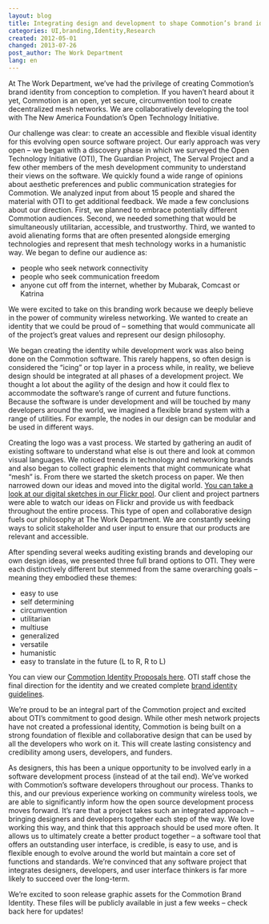 ```yaml
---
layout: blog
title: Integrating design and development to shape Commotion’s brand identity
categories: UI,branding,Identity,Research
created: 2012-05-01
changed: 2013-07-26
post_author: The Work Department
lang: en
---
```

  <div class="field-content"><p>At The Work Department, we&rsquo;ve had the privilege of creating Commotion&rsquo;s brand identity from conception to completion. If you haven&rsquo;t heard about it yet, Commotion is an open, yet secure, circumvention tool to create decentralized mesh networks. We are collaboratively developing the tool with The New America Foundation&rsquo;s Open Technology Initiative.</p>
<p>Our challenge was clear: to create an accessible and flexible visual identity for this evolving open source software project. Our early approach was very open &ndash; we began with a discovery phase in which we surveyed the Open Technology Initiative (OTI), The Guardian Project, The Serval Project and a few other members of the mesh development community to understand their views on the software. We quickly found a wide range of opinions about aesthetic preferences and public communication strategies for Commotion. We analyzed input from about 15 people and shared the material with OTI to get additional feedback. We made a few conclusions about our direction. First, we planned to embrace potentially different Commotion audiences. Second, we needed something that would be simultaneously utilitarian, accessible, and trustworthy. Third, we wanted to avoid alienating forms that are often presented alongside emerging technologies and represent that mesh technology works in a humanistic way. We began to define our audience as:</p><ul><li>people who seek network connectivity</li><li>people who seek communication freedom</li><li>anyone cut off from the internet, whether by Mubarak, Comcast or Katrina</li></ul><p>We were excited to take on this branding work because we deeply believe in the power of community wireless networking. We wanted to create an identity that we could be proud of &ndash; something that would communicate all of the project&rsquo;s great values and represent our design philosophy.</p><p>We began creating the identity while development work was also being done on the Commotion software. This rarely happens, so often design is considered the &ldquo;icing&rdquo; or top layer in a process while, in reality, we believe design should be integrated at all phases of a development project. We thought a lot about the agility of the design and how it could flex to accommodate the software&rsquo;s range of current and future functions. Because the software is under development and will be touched by many developers around the world, we imagined a flexible brand system with a range of utilities. For example, the nodes in our design can be modular and be used in different ways.</p><p>Creating the logo was a vast process. We started by gathering an audit of existing software to understand what else is out there and look at common visual languages. We noticed trends in technology and networking brands and also began to collect graphic elements that might communicate what &ldquo;mesh&rdquo; is. From there we started the sketch process on paper. We then narrowed down our ideas and moved into the digital world. <a href="http://www.flickr.com/groups/1864423@N25/pool/page2/" target="blank">You can take a look at our digital sketches in our Flickr pool</a>. Our client and project partners were able to watch our ideas on Flickr and provide us with feedback throughout the entire process. This type of open and collaborative design fuels our philosophy at The Work Department. We are constantly seeking ways to solicit stakeholder and user input to ensure that our products are relevant and accessible.</p><p>After spending several weeks auditing existing brands and developing our own design ideas, we presented three full brand options to OTI. They were each distinctively different but stemmed from the same overarching goals &ndash; meaning they embodied these themes:</p><ul><li>easy to use</li><li>self determining</li><li>circumvention</li><li>utilitarian</li><li>multiuse</li><li>generalized</li><li>versatile</li><li>humanistic</li><li>easy to translate in the future (L to R, R to L)</li></ul><p>You can view our <a href="https://code.commotionwireless.net/attachments/download/122/Commotion%20Identity%20Proposals.pdf">Commotion Identity Proposals here</a>. OTI staff chose the final direction for the identity and we created complete <a href="/sites/kb.commotionwireless.net/files/Commotion%20Brand.pdf">brand identity guidelines</a>.</p><p>We&rsquo;re proud to be an integral part of the Commotion project and excited about OTI&rsquo;s commitment to good design. While other mesh network projects have not created a professional identity, Commotion is being built on a strong foundation of flexible and collaborative design that can be used by all the developers who work on it. This will create lasting consistency and credibility among users, developers, and funders.</p><p>As designers, this has been a unique opportunity to be involved early in a software development process (instead of at the tail end). We&rsquo;ve worked with Commotion&rsquo;s software developers throughout our process. Thanks to this, and our previous experience working on community wireless tools, we are able to significantly inform how the open source development process moves forward. It&rsquo;s rare that a project takes such an integrated approach &ndash; bringing designers and developers together each step of the way. We love working this way, and think that this approach should be used more often. It allows us to ultimately create a better product together &ndash; a software tool that offers an outstanding user interface, is credible, is easy to use, and is flexible enough to evolve around the world but maintain a core set of functions and standards. We&rsquo;re convinced that any software project that integrates designers, developers, and user interface thinkers is far more likely to succeed over the long-term.</p><p>We&rsquo;re excited to soon release graphic assets for the Commotion Brand Identity. These files will be publicly available in just a few weeks &ndash; check back here for updates!</p></div> 
